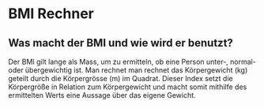 # BMI Rechner

## Was macht der BMI und wie wird er benutzt?
Der BMI gilt lange als Mass, um zu ermitteln, ob eine Person unter-, normal- oder übergewichtig ist.
Man rechnet man rechnet das Körpergewicht (kg) geteilt durch die Körpergrösse (m) im Quadrat.
Dieser Index setzt die Körpergröße in Relation zum Körpergewicht und macht somit mithilfe des ermittelten Werts eine Aussage über das eigene Gewicht.

